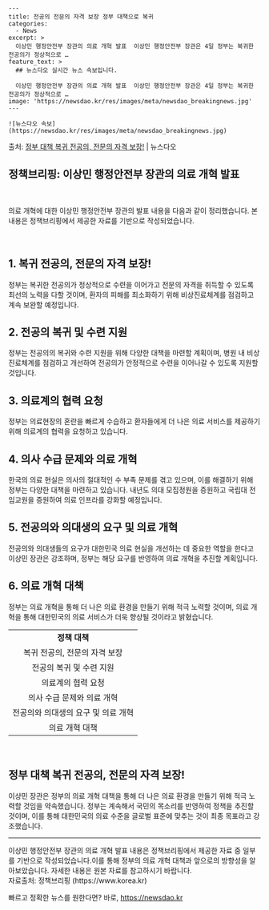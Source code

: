    ---
    title: 전공의 전문의 자격 보장 정부 대책으로 복귀
    categories:
      - News
    excerpt: >
      이상민 행정안전부 장관의 의료 개혁 발표  이상민 행정안전부 장관은 4일 정부는 복귀한 전공의가 정상적으로 …
    feature_text: >
      ## 뉴스다오 실시간 뉴스 속보입니다.
    
      이상민 행정안전부 장관의 의료 개혁 발표  이상민 행정안전부 장관은 4일 정부는 복귀한 전공의가 정상적으로 …
    image: 'https://newsdao.kr/res/images/meta/newsdao_breakingnews.jpg'
    ---
    
    ![뉴스다오 속보](https://newsdao.kr/res/images/meta/newsdao_breakingnews.jpg)

<p>출처: <a href="https://newsdao.kr/4594" rel="dofollow">정부 대책 복귀 전공의, 전문의 자격 보장!</a> | 뉴스다오</p>

<h2 data-ke-size="size26">정책브리핑: 이상민 행정안전부 장관의 의료 개혁 발표</h2>
<p data-ke-size="size16">&nbsp;</p>
의료 개혁에 대한 이상민 행정안전부 장관의 발표 내용을 다음과 같이 정리했습니다. 본 내용은 정책브리핑에서 제공한 자료를 기반으로 작성되었습니다.
<p data-ke-size="size16">&nbsp;</p>

<h2 data-ke-size="size24">1. 복귀 전공의, 전문의 자격 보장!</h2>
<p data-ke-size="size16">정부는 복귀한 전공의가 정상적으로 수련을 이어가고 전문의 자격을 취득할 수 있도록 최선의 노력을 다할 것이며, 환자의 피해를 최소화하기 위해 비상진료체계를 점검하고 계속 보완할 예정입니다.</p>

<h2 data-ke-size="size24">2. 전공의 복귀 및 수련 지원</h2>
<p data-ke-size="size16">정부는 전공의의 복귀와 수련 지원을 위해 다양한 대책을 마련할 계획이며, 병원 내 비상진료체계를 점검하고 개선하여 전공의가 안정적으로 수련을 이어나갈 수 있도록 지원할 것입니다.</p>

<h2 data-ke-size="size24">3. 의료계의 협력 요청</h2>
<p data-ke-size="size16">정부는 의료현장의 혼란을 빠르게 수습하고 환자들에게 더 나은 의료 서비스를 제공하기 위해 의료계의 협력을 요청하고 있습니다.</p>

<h2 data-ke-size="size24">4. 의사 수급 문제와 의료 개혁</h2>
<p data-ke-size="size16">한국의 의료 현실은 의사의 절대적인 수 부족 문제를 겪고 있으며, 이를 해결하기 위해 정부는 다양한 대책을 마련하고 있습니다. 내년도 의대 모집정원을 증원하고 국립대 전임교원을 증원하여 의료 인프라를 강화할 예정입니다.</p>

<h2 data-ke-size="size24">5. 전공의와 의대생의 요구 및 의료 개혁</h2>
<p data-ke-size="size16">전공의와 의대생들의 요구가 대한민국 의료 현실을 개선하는 데 중요한 역할을 한다고 이상민 장관은 강조하며, 정부는 해당 요구를 반영하여 의료 개혁을 추진할 계획입니다.</p>

<h2 data-ke-size="size24">6. 의료 개혁 대책</h2>
<p data-ke-size="size16">정부는 의료 개혁을 통해 더 나은 의료 환경을 만들기 위해 적극 노력할 것이며, 의료 개혁을 통해 대한민국의 의료 서비스가 더욱 향상될 것이라고 밝혔습니다.</p>
<table>
	<tbody>
		<tr>
			<td style="text-align: center; height: 17px;"><b>정책 대책</b></td>
		</tr>
		<tr>
			<td style="text-align: center; height: 17px;">복귀 전공의, 전문의 자격 보장</td>
		</tr>
		<tr>
			<td style="text-align: center; height: 17px;">전공의 복귀 및 수련 지원</td>
		</tr>
		<tr>
			<td style="text-align: center; height: 17px;">의료계의 협력 요청</td>
		</tr>
		<tr>
			<td style="text-align: center; height: 17px;">의사 수급 문제와 의료 개혁</td>
		</tr>
		<tr>
			<td style="text-align: center; height: 17px;">전공의와 의대생의 요구 및 의료 개혁</td>
		</tr>
		<tr>
			<td style="text-align: center; height: 17px;">의료 개혁 대책</td>
		</tr>
	</tbody>
</table>
<p data-ke-size="size16">&nbsp;</p>

<h2 data-ke-size="size24">정부 대책 복귀 전공의, 전문의 자격 보장!</h2>
<p data-ke-size="size16">이상민 장관은 정부의 의료 개혁 대책을 통해 더 나은 의료 환경을 만들기 위해 적극 노력할 것임을 약속했습니다. 정부는 계속해서 국민의 목소리를 반영하여 정책을 추진할 것이며, 이를 통해 대한민국의 의료 수준을 글로벌 표준에 맞추는 것이 최종 목표라고 강조했습니다.</p>

<hr>
이상민 행정안전부 장관의 의료 개혁 발표 내용은 정책브리핑에서 제공한 자료 중 일부를 기반으로 작성되었습니다.이를 통해 정부의 의료 개혁 대책과 앞으로의 방향성을 알아보았습니다. 자세한 내용은 원본 자료를 참고하시기 바랍니다.<br>
자료출처: 정책브리핑 (https://www.korea.kr)
 

빠르고 정확한 뉴스를 원한다면? 바로, <a href="https://newsdao.kr" rel="dofollow">https://newsdao.kr</a>


    
